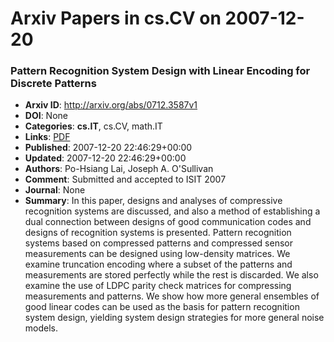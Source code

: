 # Arxiv Papers in cs.CV on 2007-12-20
### Pattern Recognition System Design with Linear Encoding for Discrete Patterns
- **Arxiv ID**: http://arxiv.org/abs/0712.3587v1
- **DOI**: None
- **Categories**: **cs.IT**, cs.CV, math.IT
- **Links**: [PDF](http://arxiv.org/pdf/0712.3587v1)
- **Published**: 2007-12-20 22:46:29+00:00
- **Updated**: 2007-12-20 22:46:29+00:00
- **Authors**: Po-Hsiang Lai, Joseph A. O'Sullivan
- **Comment**: Submitted and accepted to ISIT 2007
- **Journal**: None
- **Summary**: In this paper, designs and analyses of compressive recognition systems are discussed, and also a method of establishing a dual connection between designs of good communication codes and designs of recognition systems is presented. Pattern recognition systems based on compressed patterns and compressed sensor measurements can be designed using low-density matrices. We examine truncation encoding where a subset of the patterns and measurements are stored perfectly while the rest is discarded. We also examine the use of LDPC parity check matrices for compressing measurements and patterns. We show how more general ensembles of good linear codes can be used as the basis for pattern recognition system design, yielding system design strategies for more general noise models.




